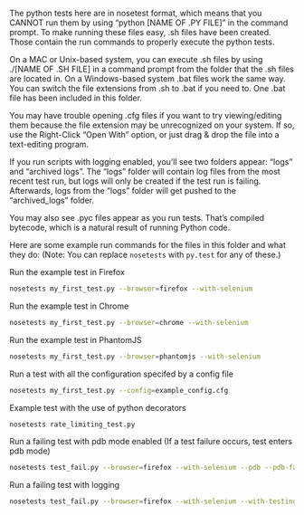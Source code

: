The python tests here are in nosetest format, which means that you CANNOT run them by using “python [NAME OF .PY FILE]” in the command prompt. To make running these files easy, .sh files have been created. Those contain the run commands to properly execute the python tests.

On a MAC or Unix-based system, you can execute .sh files by using ./[NAME OF .SH FILE] in a command prompt from the folder that the .sh files are located in. On a Windows-based system .bat files work the same way. You can switch the file extensions from .sh to .bat if you need to. One .bat file has been included in this folder.

You may have trouble opening .cfg files if you want to try viewing/editing them because the file extension may be unrecognized on your system. If so, use the Right-Click “Open With” option, or just drag & drop the file into a text-editing program.

If you run scripts with logging enabled, you’ll see two folders appear: “logs” and “archived logs”. The “logs” folder will contain log files from the most recent test run, but logs will only be created if the test run is failing. Afterwards, logs from the “logs” folder will get pushed to the “archived_logs” folder.

You may also see .pyc files appear as you run tests. That’s compiled bytecode, which is a natural result of running Python code.

Here are some example run commands for the files in this folder and what they do:
(Note: You can replace ``nosetests`` with ``py.test`` for any of these.)

Run the example test in Firefox
```bash
nosetests my_first_test.py --browser=firefox --with-selenium
```

Run the example test in Chrome
```bash
nosetests my_first_test.py --browser=chrome --with-selenium
```

Run the example test in PhantomJS
```bash
nosetests my_first_test.py --browser=phantomjs --with-selenium
```

Run a test with all the configuration specifed by a config file
```bash
nosetests my_first_test.py --config=example_config.cfg
```

Example test with the use of python decorators
```bash
nosetests rate_limiting_test.py
```

Run a failing test with pdb mode enabled (If a test failure occurs, test enters pdb mode)
```bash
nosetests test_fail.py --browser=firefox --with-selenium --pdb --pdb-failures
```

Run a failing test with logging
```bash
nosetests test_fail.py --browser=firefox --with-selenium --with-testing_base --with-basic_test_info --with-page_source --with-screen_shots
```
